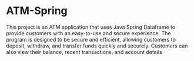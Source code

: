 # ATM-Spring
This project is an ATM application that uses Java Spring Dataframe to provide customers with an easy-to-use and secure experience.
The program is designed to be secure and efficient, allowing customers to deposit, withdraw, and transfer funds quickly and securely. 
Customers can also view their balance, recent transactions, and account details

